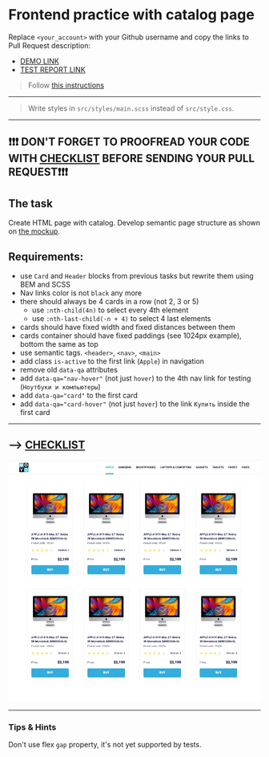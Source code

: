 # Frontend practice with catalog page
Replace `<your_account>` with your Github username and copy the links to Pull Request description:
- [DEMO LINK](https://Oleksii-Pinchuk.github.io/layout_catalog/)
- [TEST REPORT LINK](https://Oleksii-Pinchuk.github.io/layout_catalog/report/html_report/)

> Follow [this instructions](https://github.com/mate-academy/layout_task-guideline#how-to-solve-the-layout-tasks-on-github)
___
> Write styles in `src/styles/main.scss` instead of `src/style.css`.
___

## ❗️❗️❗️ DON'T FORGET TO PROOFREAD YOUR CODE WITH [CHECKLIST](https://github.com/mate-academy/layout_catalog/blob/master/checklist.md) BEFORE SENDING YOUR PULL REQUEST❗️❗️❗️

## The task
Create HTML page with catalog. Develop semantic page structure as shown on [the mockup](https://www.figma.com/file/euXjY316CHKYkPRO1K0kjLsF/Moyo-Catalog?node-id=0%3A1).

## Requirements:
- use `Card` and `Header` blocks from previous tasks but rewrite them using BEM
and SCSS
- Nav links color is not `black` any more
- there should always be 4 cards in a row (not 2, 3 or 5)
  - use `:nth-child(4n)` to select every 4th element
  - use `:nth-last-child(-n + 4)` to select 4 last elements
- cards should have fixed width and fixed distances between them
- cards container should have fixed paddings (see 1024px example), bottom the same as top
- use semantic tags. `<header>`, `<nav>`, `<main>`
- add class `is-active` to the first link (`Apple`) in navigation
- remove old `data-qa` attributes
- add `data-qa="nav-hover"` (not just `hover`) to the 4th nav link for testing (`Ноутбуки и компьютеры`)
- add `data-qa="card"` to the first card
- add `data-qa="card-hover"` (not just `hover`) to the link `Купить` inside the first card
---
--> [CHECKLIST](https://github.com/mate-academy/layout_catalog/blob/master/checklist.md)
---
![screenshot](./references/catalog-example.png)

---
### Tips & Hints
Don't use flex `gap` property, it's not yet supported by tests.
